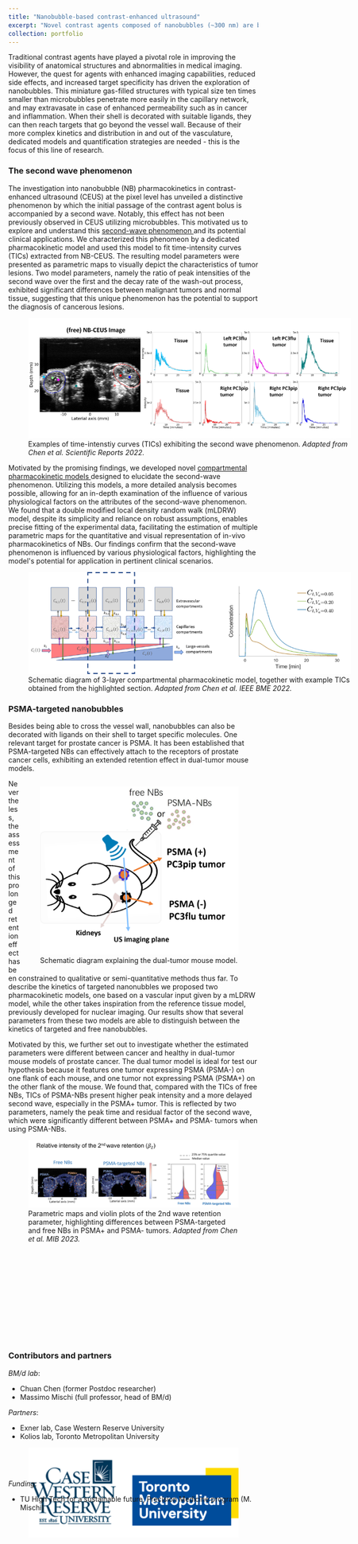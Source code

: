 ```yaml
---
title: "Nanobubble-based contrast-enhanced ultrasound"
excerpt: "Novel contrast agents composed of nanobubbles (~300 nm) are being developed to overcome the limitations of standard clinically-available ultrasound contrast agent. Because of their smaller size, nanobubbles can cross the vascular endothelium and reach targets beyond the vessel wall, opening up new avenues for assessment of vascular permeability and the expression of cancer-specific targets. In this line of research, we developed pharmacokinetic model describing the transport of the nanobubbles in the vasculature and their distribution in tissue, with the aim of extracting quantitative cancer biomarkers. <br/><img src='/images/NB_cover.png' width='300px'>"
collection: portfolio
---
```


Traditional contrast agents have played a pivotal role in improving the visibility of anatomical structures and abnormalities in medical imaging. However, the quest for agents with enhanced imaging capabilities, reduced side effects, and increased target specificity has driven the exploration of nanobubbles. This miniature gas-filled structures with typical size ten times smaller than microbubbles penetrate more easily in the capillary network, and may extravasate in case of enhanced permeability such as in cancer and inflammation. When their shell is decorated with suitable ligands, they can then reach targets that go beyond the vessel wall. Because of their more complex kinetics and distribution in and out of the vasculature, dedicated models and quantification strategies are needed - this is the focus of this line of research.

### The second wave phenomenon

The investigation into nanobubble (NB) pharmacokinetics in contrast-enhanced ultrasound (CEUS) at the pixel level has unveiled a distinctive phenomenon by which the initial passage of the contrast agent bolus is accompanied by a second wave. Notably, this effect has not been previously observed in CEUS utilizing microbubbles. This motivated us to explore and understand this <a href="https://www.nature.com/articles/s41598-022-17756-1" target="_blank"> second-wave phenomenon </a> and its potential clinical applications. We characterized this phenomeon by a dedicated pharmacokinetic model and used this model to fit time-intensity curves (TICs) extracted from NB-CEUS. The resulting model parameters were presented as parametric maps to visually depict the characteristics of tumor lesions. Two model parameters, namely the ratio of peak intensities of the second wave over the first and the decay rate of the wash-out process, exhibited significant differences between malignant tumors and normal tissue, suggesting that this unique phenomenon has the potential to support the diagnosis of cancerous lesions.

<figure style="width:650px;">
  <img src='/images/second_wave.png' alt="Second wave phenomenon" >
  <figcaption>Examples of time-intenstiy curves (TICs) exhibiting the second wave phenomenon. <i>Adapted from Chen et al. Scientific Reports 2022.</i></figcaption> 
</figure>

Motivated by the promising findings, we developed novel  <a href="https://ieeexplore.ieee.org/abstract/document/9799708" target="_blank">compartmental pharmacokinetic models </a> designed to elucidate the second-wave phenomenon. Utilizing this models, a more detailed analysis becomes possible, allowing for an in-depth examination of the influence of various physiological factors on the attributes of the second-wave phenomenon. We found that a double modified local density random walk (mLDRW) model, despite its simplicity and reliance on robust assumptions, enables precise fitting of the experimental data, facilitating the estimation of multiple parametric maps for the quantitative and visual representation of in-vivo pharmacokinetics of NBs. Our findings confirm that the second-wave phenomenon is influenced by various physiological factors, highlighting the model's potential for application in pertinent clinical scenarios.

<figure style="width:650px; ">
  <img src='/images/pk_secondwave.png' alt="3-layer pharmacokinetic model" >
  <figcaption>Schematic diagram of 3-layer compartmental pharmacokinetic model, together with example TICs obtained from the highlighted section. <i>Adapted from Chen et al. IEEE BME 2022.</i></figcaption>
</figure>

### PSMA-targeted nanobubbles
Besides being able to cross the vessel wall, nanobubbles can also be decorated with ligands on their shell to target specific molecules. One relevant target for prostate cancer is PSMA. It has been established that PSMA-targeted NBs can effectively attach to the receptors of prostate cancer cells, exhibiting an extended retention effect in dual-tumor mouse models.  
<figure style="width:400px; float:right ">
  <img src='/images/mouse_model.png' alt="dual tumor mouse model" >
  <figcaption>Schematic diagram explaining the dual-tumor mouse model. </figcaption>
</figure>
Nevertheless, the assessment of this prolonged retention effect has been constrained to qualitative or semi-quantitative methods thus far. 
To describe the kinetics of targeted nanonubbles we proposed two pharmacokinetic models, one based on a vascular input given by a mLDRW model, while the other takes inspiration from the reference tissue model, previously developed for nuclear imaging. Our results show that several parameters from these two models are able to distinguish between the kinetics of targeted and free nanobubbles.

Motivated by this, we further set out to investigate whether the estimated parameters were different between cancer and healthy in dual-tumor mouse models of prostate cancer. The dual tumor model is ideal for test our hypothesis because it features one tumor expressing PSMA (PSMA-) on one flank of each mouse, and one tumor not expressing PSMA (PSMA+) on the other flank of the mouse. We found that, compared with the TICs of free NBs, TICs of PSMA-NBs present higher peak intensity and a more delayed second wave, especially in the PSMA+ tumor. This is reflected by two parameters, namely the peak time and residual factor of the second wave, which were significantly different between PSMA+ and PSMA- tumors when using PSMA-NBs.

<figure style="height:400px; ">
  <img src='/images/psma_comparison.png' alt="Comparison psma positive negative" >
  <figcaption>Parametric maps and violin plots of the 2nd wave retention parameter, highlighting differences between PSMA-targeted and free NBs in PSMA+ and PSMA- tumors. <i>Adapted from Chen et al. MIB 2023.</i></figcaption>
</figure>

### Contributors and partners
*BM/d lab*:
<ul>
  <li>Chuan Chen (former Postdoc researcher)</li>
  <li>Massimo Mischi (full professor, head of BM/d)
</ul>

*Partners*:
<ul>
  <li>Exner lab, Case Western Reserve University</li>
  <li>Kolios lab, Toronto Metropolitan University</li>
</ul>

<figure style="height:50px; ">
  <img src='/images/logo_cwru_tmu.png' alt="logos" >
</figure>

*Funding*:
* TU High Tech for a sustainable future, Precision Medicine program (M. Mischi)